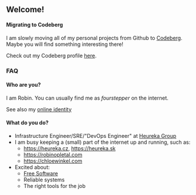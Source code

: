 ## Welcome!

#### Migrating to Codeberg

I am slowly moving all of my personal projects from Github to [Codeberg](https://codeberg.org/). Maybe you will find something interesting there!

Check out my Codeberg profile [here](https://codeberg.org/fourstepper).

### FAQ

#### Who are you?

I am Robin. You can usually find me as _fourstepper_ on the internet.

See also my [online identity](https://keyoxide.org/me%40robinopletal.com)

#### What do you do?

- Infrastructure Engineer/SRE/"DevOps Engineer" at [Heureka Group](https://heureka.group/cz-en/)
- I am busy keeping a (small) part of the internet up and running, such as:
  - https://heureka.cz, https://heureka.sk
  - https://robinopletal.com
  - https://chloewinkel.com
- Excited about:
  - [Free Software](https://writefreesoftware.org/learn)
  - Reliable systems
  - The right tools for the job
